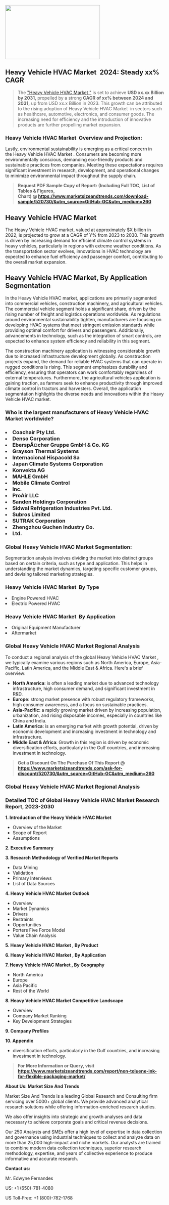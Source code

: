 <p><img class="alignnone size-medium wp-image-20088" src="https://ffe5etoiles.com/wp-content/uploads/2024/12/MST1-300x171.png" alt="" width="300" height="171" /></p><h2 id="ember46" class="ember-view reader-text-block__heading-2">Heavy Vehicle HVAC Market &nbsp;2024: Steady&nbsp;xx% CAGR</h2><blockquote id="ember47" class="ember-view reader-text-block__blockquote">The&nbsp;<a class="app-aware-link " href="https://www.marketsizeandtrends.com/download-sample/520730/&utm_source=GitHub-GC&utm_medium=260" target="_blank" data-test-app-aware-link="">"Heavy Vehicle HVAC Market "</a>&nbsp;is set to achieve&nbsp;<strong>USD&nbsp;xx.xx&nbsp;Billion by 2031,</strong>&nbsp;propelled by a strong&nbsp;<strong>CAGR of&nbsp;xx% between 2024 and 2031,</strong>&nbsp;up from USD xx.x Billion in 2023. This growth can be attributed to the rising adoption of&nbsp;Heavy Vehicle HVAC Market &nbsp;in sectors such as healthcare, automotive, electronics, and consumer goods. The increasing need for efficiency and the introduction of innovative products are further propelling market expansion.</blockquote><h3 id="ember48" class="ember-view reader-text-block__heading-3">Heavy Vehicle HVAC Market &nbsp;Overview and Projection:</h3><p id="ember49" class="ember-view reader-text-block__paragraph">Lastly, environmental sustainability is emerging as a critical concern in the&nbsp;Heavy Vehicle HVAC Market . Consumers are becoming more environmentally conscious, demanding eco-friendly products and sustainable practices from companies. Meeting these expectations requires significant investment in research, development, and operational changes to minimize environmental impact throughout the supply chain.</p><blockquote id="ember50" class="ember-view reader-text-block__blockquote"><strong>Request PDF Sample Copy of Report: (Including Full TOC, List of Tables &amp; Figures, Chart)&nbsp;@&nbsp;<strong><a href="https://www.marketsizeandtrends.com/download-sample/520730/&utm_source=GitHub-GC&utm_medium=260" target="_blank">https://www.marketsizeandtrends.com/download-sample/520730/&utm_source=GitHub-GC&utm_medium=260</a></strong></strong></blockquote><h3 class=""> <h2>Heavy Vehicle HVAC Market</h2><p>The Heavy Vehicle HVAC market, valued at approximately $X billion in 2022, is projected to grow at a CAGR of Y% from 2023 to 2030. This growth is driven by increasing demand for efficient climate control systems in heavy vehicles, particularly in regions with extreme weather conditions. As the transportation sector evolves, innovations in HVAC technology are expected to enhance fuel efficiency and passenger comfort, contributing to the overall market expansion.</p><h2>Heavy Vehicle HVAC Market, By Application Segmentation</h2><p>In the Heavy Vehicle HVAC market, applications are primarily segmented into commercial vehicles, construction machinery, and agricultural vehicles. The commercial vehicle segment holds a significant share, driven by the rising number of freight and logistics operations worldwide. As regulations around environmental sustainability tighten, manufacturers are focusing on developing HVAC systems that meet stringent emission standards while providing optimal comfort for drivers and passengers. Additionally, advancements in technology, such as the integration of smart controls, are expected to enhance system efficiency and reliability in this segment.</p><p>The construction machinery application is witnessing considerable growth due to increased infrastructure development globally. As construction projects expand, the demand for reliable HVAC systems that can operate in rugged conditions is rising. This segment emphasizes durability and efficiency, ensuring that operators can work comfortably regardless of external temperatures. Furthermore, the agricultural vehicles application is gaining traction, as farmers seek to enhance productivity through improved climate control in tractors and harvesters. Overall, the application segmentation highlights the diverse needs and innovations within the Heavy Vehicle HVAC market.</p></h3><h3 id="" class="">Who is the largest manufacturers of&nbsp;Heavy Vehicle HVAC Market worldwide?</h3><h3 class=""></Li><Li>Coachair Pty Ltd.</Li><Li> Denso Corporation</Li><Li> EberspÃ¤cher Gruppe GmbH & Co. KG</Li><Li> Grayson Thermal Systems</Li><Li> Internacional Hispacold Sa</Li><Li> Japan Climate Systems Corporation</Li><Li> Konvekta AG</Li><Li> MAHLE GmbH</Li><Li> Mobile Climate Control</Li><Li> Inc.</Li><Li> ProAir LLC</Li><Li> Sanden Holdings Corporation</Li><Li> Sidwal Refrigeration Industries Pvt. Ltd.</Li><Li> Subros Limited</Li><Li> SUTRAK Corporation</Li><Li> Zhengzhou Guchen Industry Co.</Li><Li> Ltd.</h3><h3 id="ember53" class="ember-view reader-text-block__heading-3">Global&nbsp;Heavy Vehicle HVAC Market Segmentation:</h3><p id="ember54" class="ember-view reader-text-block__paragraph">Segmentation analysis involves dividing the market into distinct groups based on certain criteria, such as type and application. This helps in understanding the market dynamics, targeting specific customer groups, and devising tailored marketing strategies.</p><h3 id="" class="">Heavy Vehicle HVAC Market &nbsp;By Type</h3><p></Li><Li>Engine Powered HVAC</Li><Li> Electric Powered HVAC</p><h3 id="" class="">Heavy Vehicle HVAC Market &nbsp;By Application</h3><p class=""></Li><Li>Original Equipment Manufacturer</Li><Li> Aftermarket</p><h3 id="ember62" class="ember-view reader-text-block__heading-3">Global Heavy Vehicle HVAC Market Regional Analysis</h3><p id="ember63" class="ember-view reader-text-block__paragraph">To conduct a regional analysis of the global Heavy Vehicle HVAC Market , we typically examine various regions such as North America, Europe, Asia-Pacific, Latin America, and the Middle East &amp; Africa. Here's a brief overview:</p><ul><li><strong>North America</strong>: is often a leading market due to advanced technology infrastructure, high consumer demand, and significant investment in R&amp;D.</li><li><strong>Europe</strong>: strong market presence with robust regulatory frameworks, high consumer awareness, and a focus on sustainable practices.</li><li><strong>Asia-Pacific</strong>: a rapidly growing market driven by increasing population, urbanization, and rising disposable incomes, especially in countries like China and India.</li><li><strong>Latin America</strong>: is an emerging market with growth potential, driven by economic development and increasing investment in technology and infrastructure.</li><li><strong>Middle East &amp; Africa</strong>: Growth in this region is driven by economic diversification efforts, particularly in the Gulf countries, and increasing investment in technology.</li></ul><blockquote id="ember61" class="ember-view reader-text-block__blockquote"><strong>Get a Discount On The Purchase Of This Report @ <strong><a href="https://html-cleaner.com/" target="">https://www.marketsizeandtrends.com/ask-for-discount/520730/&utm_source=GitHub-GC&utm_medium=260</a></strong></strong></blockquote><h3 id="ember62" class="ember-view reader-text-block__heading-3">Global Heavy Vehicle HVAC Market Regional Analysis</h3><h3 id="" class="">Detailed TOC of Global Heavy Vehicle HVAC Market Research Report, 2023-2030</h3><p id="" class=""><strong>1. Introduction of the Heavy Vehicle HVAC Market </strong></p><ul><li>Overview of the Market</li><li>Scope of Report</li><li>Assumptions</li></ul><p id="" class=""><strong>2. Executive Summary</strong></p><p id="" class=""><strong>3. Research Methodology of Verified Market Reports</strong></p><ul><li>Data Mining</li><li>Validation</li><li>Primary Interviews</li><li>List of Data Sources</li></ul><p id="" class=""><strong>4. Heavy Vehicle HVAC Market Outlook</strong></p><ul><li>Overview</li><li>Market Dynamics</li><li>Drivers</li><li>Restraints</li><li>Opportunities</li><li>Porters Five Force Model</li><li>Value Chain Analysis</li></ul><p id="" class=""><strong>5. Heavy Vehicle HVAC Market , By Product</strong></p><p id="" class=""><strong>6. Heavy Vehicle HVAC Market , By Application</strong></p><p id="" class=""><strong>7. Heavy Vehicle HVAC Market , By Geography</strong></p><ul><li>North America</li><li>Europe</li><li>Asia Pacific</li><li>Rest of the World</li></ul><p id="" class=""><strong>8. Heavy Vehicle HVAC Market Competitive Landscape</strong></p><ul><li>Overview</li><li>Company Market Ranking</li><li>Key Development Strategies</li></ul><p id="" class=""><strong>9. Company Profiles</strong></p><p id="" class=""><strong>10. Appendix</strong></p><ul><li>diversification efforts, particularly in the Gulf countries, and increasing investment in technology.</li></ul><blockquote id="ember65" class="ember-view reader-text-block__blockquote"><strong>For More Information or Query, visit <strong><strong><a href="https://html-cleaner.com/" target="">https://www.marketsizeandtrends.com/report/non-toluene-ink-for-flexible-packaging-market/</a></strong></strong></strong></blockquote><p id="" class=""><strong>About Us: Market Size And Trends</strong></p><p id="" class="">Market Size And Trends is a leading Global Research and Consulting firm servicing over 5000+ global clients. We provide advanced analytical research solutions while offering information-enriched research studies.</p><p id="" class="">We also offer insights into strategic and growth analyses and data necessary to achieve corporate goals and critical revenue decisions.</p><p id="" class="">Our 250 Analysts and SMEs offer a high level of expertise in data collection and governance using industrial techniques to collect and analyze data on more than 25,000 high-impact and niche markets. Our analysts are trained to combine modern data collection techniques, superior research methodology, expertise, and years of collective experience to produce informative and accurate research.</p><p id="" class=""><strong>Contact us:</strong></p><p id="" class="">Mr. Edwyne Fernandes</p><p id="" class="">US: +1 (650)-781-4080</p><p id="" class="">US Toll-Free: +1 (800)-782-1768</p>
